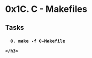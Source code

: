 <h1 class="gap">0x1C. C - Makefiles</h1>
<h2>Tasks</h2>
<h3 class="panel-title">

      0. make -f 0-Makefile

    </h3>

